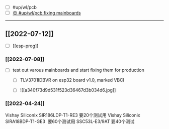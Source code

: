 
- [ ] #up/wl/pcb
- [ ] [😊 #up/wl/pcb fixing mainboards](https://47.111.95.20:6001/user/1/md?prefill=%20%23up%2Fwl%2Fpcb%20fixing%20mainboards)

-------------------------------------
## [[2022-07-12]]
- [ ] [[esp-prog]]


### [[2022-07-08]]
- [ ] test out varous mainboards and start fixing them for production
	- [ ] TLV3701IDBVR on esp32 board v1.0, marked VBCI
	- [ ] ![[a340f73d9d531f523d36467d3b034d6.jpg]]


### [[2022-04-24]]

Vishay Siliconix SIR186LDP-T1-RE3 要20个测试用
Vishay Siliconix SIRA18BDP-T1-GE3  要60个测试用
SSC53L-E3/9AT 要40个测试